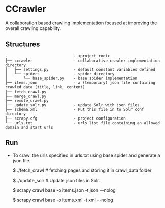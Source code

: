 CCrawler
========

A collaboration based crawling implementation focused at improving the overall crawling capability.

Structures
--------
    .                             - <project root>
    ├── ccrawler                  - collaborative crawler implementation directory
    │   ├── settings.py	          - default constant variables defined
    │   └── spiders               - spider directory
    │       └── base_spider.py    - base spider implementation
    ├── items.json                - a (temporary) json file containing crawled data (title, link, content)
    ├── fetch_crawl.py
    ├── merge_crawl.py
    ├── remote_crawl.py
    ├── update_solr.py            - update Solr with json files
    ├── schema.xml                - Put this file in to Solr conf directory
    ├── scrapy.cfg                - project configuration 
    └── urls.txt                  - urls list file containing an allowed domain and start urls


Run
--------
* To crawl the urls specified in urls.txt using base spider and generate a json file.

    $ ./fetch_crawl  # fetching pages and storing it in crawl_data folder
    
    
    $ ./update_solr  # Update json files in Solr.
    
    $ scrapy crawl base -o items.json -t json --nolog
    
    $ scrapy crawl base -o items.xml -t xml --nolog
